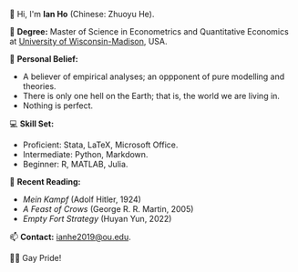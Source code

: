 👋 Hi, I'm **Ian Ho** (Chinese: Zhuoyu He).

🌱 **Degree:** Master of Science in Econometrics and Quantitative Economics at [University of Wisconsin-Madison](https://www.wisc.edu/), USA.

👀 **Personal Belief:**
  - A believer of empirical analyses; an oppponent of pure modelling and theories.
  - There is only one hell on the Earth; that is, the world we are living in.
  - Nothing is perfect.

:computer: **Skill Set:**
  - Proficient: Stata, LaTeX, Microsoft Office.
  - Intermediate: Python, Markdown.
  - Beginner: R, MATLAB, Julia.

:open_book: **Recent Reading:**
  - *Mein Kampf* (Adolf Hitler, 1924)
  - *A Feast of Crows* (George R. R. Martin, 2005)
  - *Empty Fort Strategy* (Huyan Yun, 2022)

📫 **Contact:** ianhe2019@ou.edu.

:rainbow_flag: Gay Pride!
